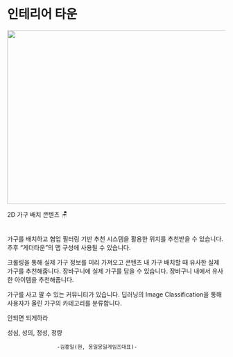 
                    
# 인테리어 타운                    
<img src="https://user-images.githubusercontent.com/54497150/193843369-2ef62346-e735-4014-af00-e6e2c1468345.png" width=700px height=400px>

2D 가구 배치 콘텐츠 🪑
<br><br>

가구를 배치하고 협업 필터링 기반 추천 시스템을 활용한 위치를 추천받을 수 있습니다. 추후 “게더타운”의 맵 구성에 사용될 수 있습니다. <br>

크롤링을 통해 실제 가구 정보를 미리 가져오고 콘텐츠 내 가구 배치할 때 유사한 실제 가구를 추천해줍니다. 장바구니에 실제 가구를 담을 수 있습니다. 
장바구니 내에서 유사한 아이템을 추천해줍니다.  <br>

가구를 사고 팔 수 있는 커뮤니티가 있습니다. 딥러닝의 Image Classification을 통해 사용자가 올린 가구의 카테고리를 분류합니다.  <br>




안되면 되게하라

성심, 성의, 정성, 정량


                    -김홍일(현, 몽일몽일게임즈대표)-
